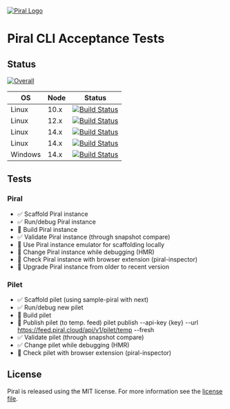[![Piral Logo](https://github.com/smapiot/piral/raw/master/docs/assets/logo.png)](https://piral.io)

# Piral CLI Acceptance Tests

## Status

[![Overall](https://smapiot.visualstudio.com/piral-pipelines/_apis/build/status/smapiot.piral-cli-integration-tests?branchName=master)](https://smapiot.visualstudio.com/piral-pipelines/_build/latest?definitionId=46&branchName=master)

| OS      | Node | Status |
| ------- | ---- | ------ |
| Linux   | 10.x | [![Build Status](https://smapiot.visualstudio.com/piral-pipelines/_apis/build/status/smapiot.piral-cli-integration-tests?branchName=master&jobName=Job&configuration=Job%20linux_node_10)](https://smapiot.visualstudio.com/piral-pipelines/_build/latest?definitionId=46&branchName=master) |
| Linux   | 12.x | [![Build Status](https://smapiot.visualstudio.com/piral-pipelines/_apis/build/status/smapiot.piral-cli-integration-tests?branchName=master&jobName=Job&configuration=Job%20linux_node_12)](https://smapiot.visualstudio.com/piral-pipelines/_build/latest?definitionId=46&branchName=master) |
| Linux   | 14.x | [![Build Status](https://smapiot.visualstudio.com/piral-pipelines/_apis/build/status/smapiot.piral-cli-integration-tests?branchName=master&jobName=Job&configuration=Job%20linux_node_14)](https://smapiot.visualstudio.com/piral-pipelines/_build/latest?definitionId=46&branchName=master) |
| Linux   | 14.x | [![Build Status](https://smapiot.visualstudio.com/piral-pipelines/_apis/build/status/smapiot.piral-cli-integration-tests?branchName=master&jobName=Job&configuration=Job%20linux_node_14)](https://smapiot.visualstudio.com/piral-pipelines/_build/latest?definitionId=46&branchName=master) |
| Windows | 14.x | [![Build Status](https://smapiot.visualstudio.com/piral-pipelines/_apis/build/status/smapiot.piral-cli-integration-tests?branchName=master&jobName=Job&configuration=Job%20windows_node_14)](https://smapiot.visualstudio.com/piral-pipelines/_build/latest?definitionId=46&branchName=master) |

## Tests

### Piral

-   ✅ Scaffold Piral instance
-   ✅ Run/debug Piral instance
-   🔲 Build Piral instance
-   ✅ Validate Piral instance (through snapshot compare)
-   🔲 Use Piral instance emulator for scaffolding locally
-   🔲 Change Piral instance while debugging (HMR)
-   🔲 Check Piral instance with browser extension (piral-inspector)
-   🔲 Upgrade Piral instance from older to recent version

### Pilet

-   ✅ Scaffold pilet (using sample-piral with next)
-   ✅ Run/debug new pilet
-   🔲 Build pilet
-   🔲 Publish pilet (to temp. feed) pilet publish --api-key {key} --url https://feed.piral.cloud/api/v1/pilet/temp --fresh
-   ✅ Validate pilet (through snapshot compare)
-   ✅ Change pilet while debugging (HMR)
-   🔲 Check pilet with browser extension (piral-inspector)

## License

Piral is released using the MIT license. For more information see the [license file](./LICENSE).
